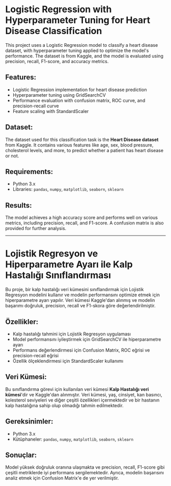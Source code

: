 
# Logistic Regression with Hyperparameter Tuning for Heart Disease Classification

This project uses a Logistic Regression model to classify a heart disease dataset, with hyperparameter tuning applied to optimize the model's performance. The dataset is from Kaggle, and the model is evaluated using precision, recall, F1-score, and accuracy metrics.

## Features:
- Logistic Regression implementation for heart disease prediction
- Hyperparameter tuning using GridSearchCV
- Performance evaluation with confusion matrix, ROC curve, and precision-recall curve
- Feature scaling with StandardScaler

## Dataset:
The dataset used for this classification task is the **Heart Disease dataset** from Kaggle. It contains various features like age, sex, blood pressure, cholesterol levels, and more, to predict whether a patient has heart disease or not.

## Requirements:
- Python 3.x
- Libraries: `pandas`, `numpy`, `matplotlib`, `seaborn`, `sklearn`

## Results:
The model achieves a high accuracy score and performs well on various metrics, including precision, recall, and F1-score. A confusion matrix is also provided for further analysis.

---


# Lojistik Regresyon ve Hiperparametre Ayarı ile Kalp Hastalığı Sınıflandırması

Bu proje, bir kalp hastalığı veri kümesini sınıflandırmak için Lojistik Regresyon modelini kullanır ve modelin performansını optimize etmek için hiperparametre ayarı yapılır. Veri kümesi Kaggle'dan alınmış ve modelin başarımı doğruluk, precision, recall ve F1-skora göre değerlendirilmiştir.

## Özellikler:
- Kalp hastalığı tahmini için Lojistik Regresyon uygulaması
- Model performansını iyileştirmek için GridSearchCV ile hiperparametre ayarı
- Performans değerlendirmesi için Confusion Matrix, ROC eğrisi ve precision-recall eğrisi
- Özellik ölçeklendirmesi için StandardScaler kullanımı

## Veri Kümesi:
Bu sınıflandırma görevi için kullanılan veri kümesi **Kalp Hastalığı veri kümesi**'dir ve Kaggle'dan alınmıştır. Veri kümesi, yaş, cinsiyet, kan basıncı, kolesterol seviyeleri ve diğer çeşitli özellikleri içermektedir ve bir hastanın kalp hastalığına sahip olup olmadığı tahmin edilmektedir.

## Gereksinimler:
- Python 3.x
- Kütüphaneler: `pandas`, `numpy`, `matplotlib`, `seaborn`, `sklearn`

## Sonuçlar:
Model yüksek doğruluk oranına ulaşmakta ve precision, recall, F1-score gibi çeşitli metriklerde iyi performans sergilemektedir. Ayrıca, modelin başarısını analiz etmek için Confusion Matrix'e de yer verilmiştir.

